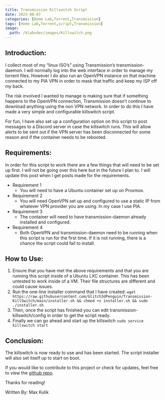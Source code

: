 ```yaml
---
title: Transmission Killswitch Script 
date: 2023-08-07
categories: [Home Lab,Torrent,Transmission]
tags: [Home Lab,Torrent,script,Transmission]
image:
  path: /klabsdev/images/Killswitch.png
---
```


## Introduction: 

I collect most of my “linux ISO’s” using Transmission’s transmission-daemon. I will normally log into the web interface in order to manage my torrent files. However I do also run an OpenVPN instance on that machine connected to my PIA VPN in order to mask that traffic and keep my ISP off my back. 

The risk involved I wanted to manage is making sure that if something happens to the OpenVPN connection, Transmission doesn’t continue to download anything using the non VPN network. In order to do this I have made a very simple and configurable killswitch script. 

For fun, I have also set up a configuration option on this script to post messages to a Discord server in case the killswitch runs. This will allow alerts to be sent out if the VPN server has been disconnected for some reason and if the container needs to be rebooted. 


## Requirements:

In order for this script to work there are a few things that will need to be set up first. I will not be going over this here but in the future I plan to. I will update this post when I get posts made for the requirements. 

- Requirement 1
  + You will need to have a Ubuntu container set up on Proxmox. 
- Requirement 2
  + You will need OpenVPN set up and configured to use a static IP from whatever VPN provider you are using. In my case I use PIA. 
- Requirement 3
  + The container will need to have transmission-daemon already installed and configured.
- Requirement 4
  + Both OpenVPN and transmission-daemon need to be running when this script is run for the first time. If it is not running, there is a chance the script could fail to install. 

## How to Use: 

1. Ensure that you have met the above requirements and that you are running this script inside of a Ubuntu LXC container. This has been untested to work inside of a VM. Their file structures are different and could cause issues. 
2. Run the one-line installer command that I have created: ```wget https://raw.githubusercontent.com/Glitch3dPenguin/Transmission-KillSwitch/main/installer.sh && chmod +x installer.sh && sudo ./installer.sh```
3. Then, once the script has finished you can edit transmission-killswitch/config in order to get the script ready. 
4. Finally we can go ahead and start up the killswitch `sudo service killswitch start`

## Conclusion: 

The killswitch is now ready to use and has been started. The script installer will also set itself up to start on boot. 

If you would like to contribute to this project or check for updates, feel free to view the [github repo](https://github.com/Glitch3dPenguin/Transmission-KillSwitch). 

Thanks for reading!

Written By: Max Kulik